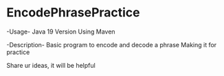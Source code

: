 # EncodePhrasePractice

-Usage-
Java 19 Version
Using Maven

-Description-
Basic program to encode and decode a phrase 
Making it for practice

Share ur ideas, it will be helpful
